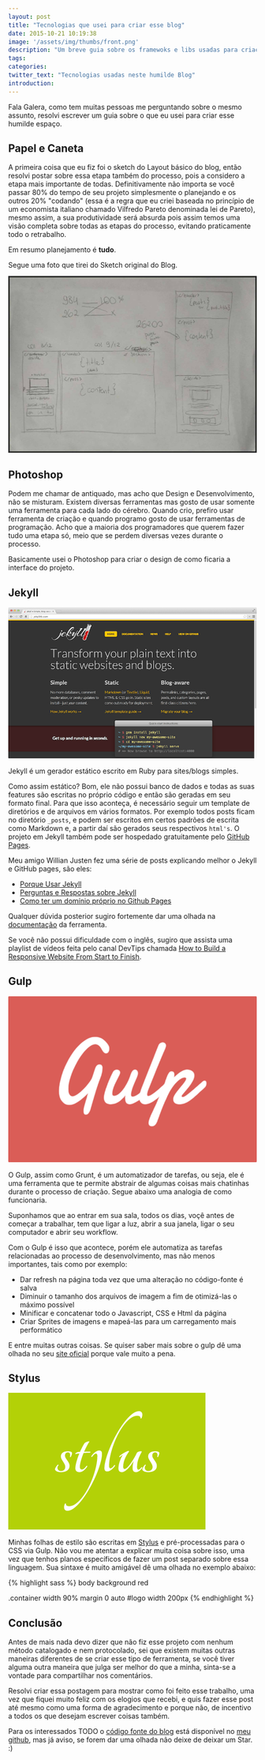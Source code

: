 ```yaml
---
layout: post
title: "Tecnologias que usei para criar esse blog"
date: 2015-10-21 10:19:38
image: '/assets/img/thumbs/front.png'
description: "Um breve guia sobre os framewoks e libs usadas para criação do Blog"
tags:
categories:
twitter_text: "Tecnologias usadas neste humilde Blog"
introduction:
---
```


Fala Galera, como tem muitas pessoas me perguntando sobre o mesmo assunto, resolvi escrever um guia sobre o que eu usei para criar esse humilde espaço.

## Papel e Caneta

A primeira coisa que eu fiz foi o sketch do Layout básico do blog, então resolvi postar sobre essa etapa também do processo, pois a considero a etapa mais importante de todas. Definitivamente não importa se você passar 80% do tempo de seu projeto simplesmente o planejando e os outros 20% "codando" (essa é a regra que eu criei baseada no princípio de um economista italiano chamado Vilfredo Pareto denominada lei de Pareto), mesmo assim, a sua produtividade será absurda pois assim temos uma visão completa sobre todas as etapas do processo, evitando praticamente todo o retrabalho.

Em resumo planejamento é **tudo**.

Segue uma foto que tirei do Sketch original do Blog.

[![Sketch do blog](/assets/img/posts/tecnologias-que-usei-no-blog/sketch.jpg)](http://lucasmaiaesilva.com.br/assets/img/posts/tecnologias-que-usei-no-blog/sketch.jpg)

## Photoshop

Podem me chamar de antiquado, mas acho que Design e Desenvolvimento, não se misturam. Existem diversas ferramentas mas gosto de usar somente uma ferramenta para cada lado do cérebro. Quando crio, prefiro usar ferramenta de criação e quando programo gosto de usar ferramentas de programação. Acho que a maioria dos programadores que querem fazer tudo uma etapa só, meio que se perdem diversas vezes durante o processo.

Basicamente usei o Photoshop para criar o design de como ficaria a interface do projeto.


## Jekyll

![WebSite Jekyll](/assets/img/posts/tecnologias-que-usei-no-blog/jekyll-site.jpg)

Jekyll é um gerador estático escrito em Ruby para sites/blogs simples.

Como assim estático? Bom, ele não possui banco de dados e todas as suas features são escritas no próprio código e então são geradas em seu formato final. Para que isso aconteça, é necessário seguir um template de diretórios e de arquivos em vários formatos. Por exemplo todos posts ficam no diretório `_posts`, e podem ser escritos em certos padrões de escrita como Markdown e, a partir daí são gerados seus respectivos `html's`. O projeto em Jekyll também pode ser hospedado gratuitamente pelo [GitHub Pages](https://pages.github.com/). 

Meu amigo Willian Justen fez uma série de posts explicando melhor o Jekyll e GitHub pages, são eles:

* [Porque Usar Jekyll](http://willianjusten.com.br/por-que-usar-jekyll/)
* [Perguntas e Respostas sobre Jekyll](http://willianjusten.com.br/perguntas-e-respostas-jekyll/)
* [Como ter um domínio próprio no Github Pages](http://willianjusten.com.br/dominio-proprio-no-github-pages/)

Qualquer dúvida posterior sugiro fortemente dar uma olhada na [documentação](https://jekyllrb.com/docs/home/) da ferramenta.

Se você não possui dificuldade com o inglês, sugiro que assista uma playlist de vídeos feita pelo canal DevTips chamada [How to Build a Responsive Website From Start to Finish](https://www.youtube.com/watch?v=T6jKLsxbFg4&list=PLqGj3iMvMa4KQZUkRjfwMmTq_f1fbxerI).

## Gulp

![imagem gulp](/assets/img/posts/tecnologias-que-usei-no-blog/gulp-fit.png)

O Gulp, assim como Grunt, é um automatizador de tarefas, ou seja, ele é uma ferramenta que te permite abstrair de algumas coisas mais chatinhas durante o processo de criação. Segue abaixo uma analogia de como funcionaria.

Suponhamos que ao entrar em sua sala, todos os dias, voçê antes de começar a trabalhar, tem que ligar a luz, abrir a sua janela, ligar o seu computador e abrir seu workflow.

Com o Gulp é isso que acontece, porém ele automatiza as tarefas relacionadas ao processo de desenvolvimento, mas não menos importantes, tais como por exemplo:

* Dar refresh na página toda vez que uma alteração no código-fonte é salva
* Diminuir o tamanho dos arquivos de imagem a fim de otimizá-las o máximo possível
* Minificar e concatenar todo o Javascript, CSS e Html da página
* Criar Sprites de imagens e mapeá-las para um carregamento mais performático

E entre muitas outras coisas. Se quiser saber mais sobre o gulp dê uma olhada no seu [site oficial](http://gulpjs.com/) porque vale muito a pena.


## Stylus

![Logo Stylus](/assets/img/posts/tecnologias-que-usei-no-blog/stylus-thumb.png)

Minhas folhas de estilo são escritas em [Stylus](https://learnboost.github.io/stylus/) e pré-processadas para o CSS via Gulp. Não vou me atentar a explicar muita coisa sobre isso, uma vez que tenhos planos específicos de fazer um post separado sobre essa linguagem. Sua sintaxe é muito amigável dê uma olhada no exemplo abaixo:

{% highlight sass %}
body
	background red

.container
	width 90%
	margin 0 auto
	#logo
		width 200px
{% endhighlight %}

## Conclusão

Antes de mais nada devo dizer que não fiz esse projeto com nenhum método catalogado e nem protocolado, sei que existem muitas outras maneiras diferentes de se criar esse tipo de ferramenta, se você tiver alguma outra maneira que julga ser melhor do que a minha, sinta-se a vontade para compartilhar nos comentários.

Resolvi criar essa postagem para mostrar como foi feito esse trabalho, uma vez que fiquei muito feliz com os elogios que recebi, e quis fazer esse post até mesmo como uma forma de agradecimento e porque não, de incentivo a todos os que desejam escrever coisas também.

Para os interessados TODO o [código fonte do blog](https://github.com/lucasmaiaesilva/lucasmaiaesilva.github.io) está disponível no [meu github](https://github.com/lucasmaiaesilva), mas já aviso, se forem dar uma olhada não deixe de deixar um Star. :)